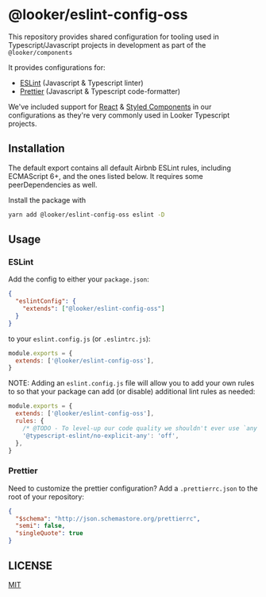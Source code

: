 # @looker/eslint-config-oss

This repository provides shared configuration for tooling used in Typescript/Javascript projects in development as part of the `@looker/components`

It provides configurations for:

- [ESLint](https://eslint.org/) (Javascript & Typescript linter)
- [Prettier](https://prettier.io/) (Javascript & Typescript code-formatter)

We've included support for [React](https://reactjs.org/) & [Styled Components](https://www.styled-components.com/) in our configurations as they're very commonly used in Looker Typescript projects.

## Installation

The default export contains all default Airbnb ESLint rules, including ECMAScript 6+, and the ones listed below. It requires some peerDependencies as well.

Install the package with

```sh
yarn add @looker/eslint-config-oss eslint -D
```

## Usage

### ESLint

Add the config to either your `package.json`:

```json
{
  "eslintConfig": {
    "extends": ["@looker/eslint-config-oss"]
  }
}
```

to your `eslint.config.js` (or `.eslintrc.js`):

```js
module.exports = {
  extends: ['@looker/eslint-config-oss'],
}
```

NOTE: Adding an `eslint.config.js` file will allow you to add your own rules to so that your package can add (or disable) additional lint rules as needed:

```js
module.exports = {
  extends: ['@looker/eslint-config-oss'],
  rules: {
    /* @TODO - To level-up our code quality we shouldn't ever use `any` */
    '@typescript-eslint/no-explicit-any': 'off',
  },
}
```

### Prettier

Need to customize the prettier configuration? Add a `.prettierrc.json` to the root of your repository:

```json
{
  "$schema": "http://json.schemastore.org/prettierrc",
  "semi": false,
  "singleQuote": true
}
```

## LICENSE

[MIT](../../LICENSE.md)
